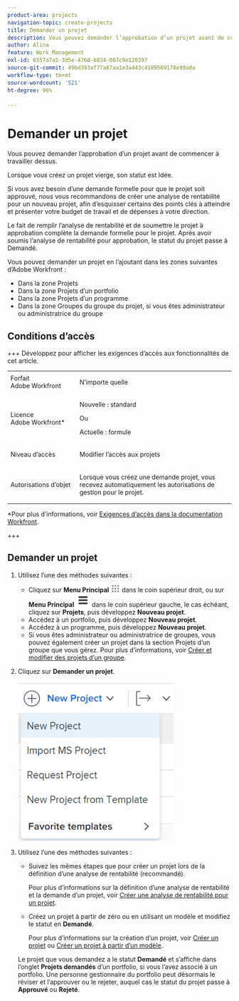 ```yaml
---
product-area: projects
navigation-topic: create-projects
title: Demander un projet
description: Vous pouvez demander l’approbation d’un projet avant de commencer à travailler dessus. Nous vous recommandons de créer une analyse de rentabilité pour un nouveau projet, afin que vous puissiez esquisser certains points clés à atteindre, puis présenter votre budget de travail et de dépenses à votre équipe de direction. Le fait de remplir l’analyse de rentabilité et de soumettre le projet à approbation complète la demande formelle pour le projet. Après avoir soumis l’analyse de rentabilité pour approbation, le statut du projet passe à Demandé.
author: Alina
feature: Work Management
exl-id: 6557a7a5-3d5e-476d-b834-007c9e120397
source-git-commit: 49bd393af77a67aa1e3a443c4189569178e99ada
workflow-type: tm+mt
source-wordcount: '521'
ht-degree: 96%

---
```


# Demander un projet

<!--Audited: April 2024-->

Vous pouvez demander l’approbation d’un projet avant de commencer à travailler dessus.

Lorsque vous créez un projet vierge, son statut est Idée.

Si vous avez besoin d’une demande formelle pour que le projet soit approuvé, nous vous recommandons de créer une analyse de rentabilité pour un nouveau projet, afin d’esquisser certains des points clés à atteindre et présenter votre budget de travail et de dépenses à votre direction.

Le fait de remplir l’analyse de rentabilité et de soumettre le projet à approbation complète la demande formelle pour le projet. Après avoir soumis l’analyse de rentabilité pour approbation, le statut du projet passe à Demandé.

Vous pouvez demander un projet en l’ajoutant dans les zones suivantes d’Adobe Workfront :

* Dans la zone Projets
* Dans la zone Projets d’un portfolio
* Dans la zone Projets d’un programme
* Dans la zone Groupes du groupe du projet, si vous êtes administrateur ou administratrice du groupe

## Conditions d’accès

+++ Développez pour afficher les exigences d’accès aux fonctionnalités de cet article.

<table style="table-layout:auto"> 
 <col> 
 <col> 
 <tbody> 
  <tr> 
   <td role="rowheader">Forfait Adobe Workfront</td> 
   <td> <p>N’importe quelle</p> </td> 
  </tr> 
  <tr> 
   <td role="rowheader"> <p role="rowheader">Licence Adobe Workfront*</p> </td> 
   <td> <p>Nouvelle : standard </p>
   Ou
   <p>Actuelle : formule </p>
   </td> 
  </tr> 
  <tr> 
   <td role="rowheader">Niveau d’accès</td> 
   <td> <p>Modifier l’accès aux projets</p> </td> 
  </tr> 
  <tr> 
   <td role="rowheader">Autorisations d’objet</td> 
   <td> <p>Lorsque vous créez une demande projet, vous recevez automatiquement les autorisations de gestion pour le projet. </p> </td> 
  </tr> 
 </tbody> 
</table>

*Pour plus d’informations, voir [Exigences d’accès dans la documentation Workfront](/help/quicksilver/administration-and-setup/add-users/access-levels-and-object-permissions/access-level-requirements-in-documentation.md).

+++

## Demander un projet

1. Utilisez l’une des méthodes suivantes :

   * Cliquez sur **Menu Principal** ![](assets/main-menu-icon.png) dans le coin supérieur droit, ou sur **Menu Principal** ![](assets/lines-main-menu.png) dans le coin supérieur gauche, le cas échéant, cliquez sur **Projets**, puis développez **Nouveau projet**.
   * Accédez à un portfolio, puis développez **Nouveau projet**.
   * Accédez à un programme, puis développez **Nouveau projet**.
   * Si vous êtes administrateur ou administratrice de groupes, vous pouvez également créer un projet dans la section Projets d’un groupe que vous gérez. Pour plus d’informations, voir [Créer et modifier des projets d’un groupe](../../../administration-and-setup/manage-groups/work-with-group-objects/create-and-modify-a-groups-projects.md).

1. Cliquez sur **Demander un projet**.

   ![](assets/new-project-dropdown-nwe-350x358.png)

1. Utilisez l’une des méthodes suivantes :

   * Suivez les mêmes étapes que pour créer un projet lors de la définition d’une analyse de rentabilité (recommandé).

     Pour plus d’informations sur la définition d’une analyse de rentabilité et la demande d’un projet, voir [Créer une analyse de rentabilité pour un projet](../../../manage-work/projects/define-a-business-case/create-business-case.md).

   * Créez un projet à partir de zéro ou en utilisant un modèle et modifiez le statut en **Demandé**.

     Pour plus d’informations sur la création d’un projet, voir [Créer un projet](../../../manage-work/projects/create-projects/create-project.md) ou [Créer un projet à partir d’un modèle](../../../manage-work/projects/create-projects/create-project-from-template.md).

   Le projet que vous demandez a le statut **Demandé** et s’affiche dans l’onglet **Projets demandés** d’un portfolio, si vous l’avez associé à un portfolio. Une personne gestionnaire du portfolio peut désormais le réviser et l’approuver ou le rejeter, auquel cas le statut du projet passe à **Approuvé** ou **Rejeté**.

